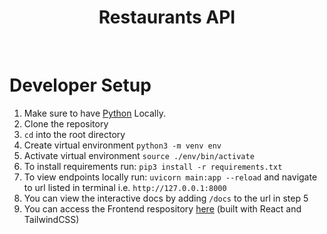 <div align="center">
  <h1>Restaurants API</h1>
</div>

<br>


# Developer Setup
  1. Make sure to have [Python](https://www.python.org/downloads/) Locally.
  2. Clone the repository 
  3. ```cd``` into the root directory 
  4. Create virtual environment ```python3 -m venv env```  
  5. Activate virtual environment ```source ./env/bin/activate```
  6. To install requirements run: ```pip3 install -r requirements.txt ```
  7. To view endpoints locally run: ```uvicorn main:app --reload``` and navigate to url listed in terminal i.e. ```http://127.0.0.1:8000```
  8. You can view the interactive docs by adding ```/docs``` to the url in step 5 
  9. You can access the Frontend respository [here](https://github.com/eport01/restaurants_fe) (built with React and TailwindCSS)